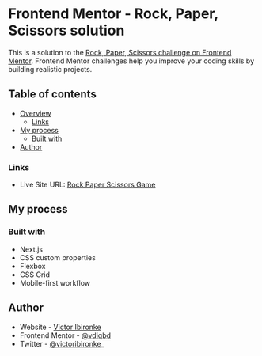 # Frontend Mentor - Rock, Paper, Scissors solution

This is a solution to the [Rock, Paper, Scissors challenge on Frontend Mentor](https://www.frontendmentor.io/challenges/rock-paper-scissors-game-pTgwgvgH). Frontend Mentor challenges help you improve your coding skills by building realistic projects.

## Table of contents

- [Overview](#overview)
  - [Links](#links)
- [My process](#my-process)
  - [Built with](#built-with)
- [Author](#author)

### Links

- Live Site URL: [Rock Paper Scissors Game](https://nextjsrpsgame.netlify.app/)

## My process

### Built with

- Next.js
- CSS custom properties
- Flexbox
- CSS Grid
- Mobile-first workflow

## Author

- Website - [Victor Ibironke](https://victoribironke.netlify.app)
- Frontend Mentor - [@vdiqbd](https://www.frontendmentor.io/profile/vdiqbd)
- Twitter - [@victoribironke\_](https://www.twitter.com/victoribironke_)
